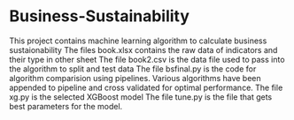 # Business-Sustainability
This project contains machine learning algorithm to calculate business sustaionability
The files book.xlsx contains the raw data of indicators and their type in other sheet
The file book2.csv is the data file used to pass into the algorithm to split and test data
The file bsfinal.py is the code for algorithm comparision using pipelines. Various algorithms have been appended to pipeline and cross validated for optimal performance.
The file xg.py is the selected XGBoost model 
The file tune.py is the file that gets best parameters for the model.
